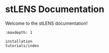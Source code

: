 # stLENS Documentation

Welcome to the stLENS documentation!

```{toctree}
:maxdepth: 1

installation
tutorials/index
```